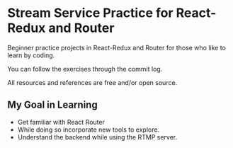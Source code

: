 # Stream Service Practice for React-Redux and Router
Beginner practice projects in React-Redux and Router for those who like to learn by coding.

You can follow the exercises through the commit log.

All resources and references are free and/or open source.


## My Goal in Learning
* Get familiar with React Router 
* While doing so incorporate new tools to explore.
* Understand the backend while using the RTMP server.


